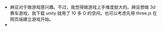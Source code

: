 - 麻豆对于做游戏感兴趣。不过，我觉得做游戏上手难度挺大的。麻豆想做 3d 赛车游戏，我下载 unity 就用了 10 多 G 的空间。也可以考虑先用 three.js 在网页端建立游戏开始。
- 
